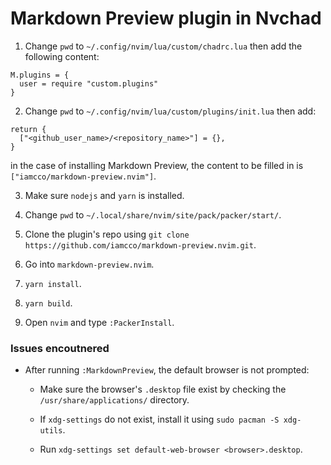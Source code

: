 # Markdown Preview plugin in Nvchad

1. Change `pwd` to `~/.config/nvim/lua/custom/chadrc.lua` then add the following content:
```
M.plugins = {
  user = require "custom.plugins"
}
```

2. Change `pwd` to `~/.config/nvim/lua/custom/plugins/init.lua` then add:
```
return {
  ["<github_user_name>/<repository_name>"] = {},
}
```
in the case of installing Markdown Preview, the content to be filled in is `["iamcco/markdown-preview.nvim"]`.

3. Make sure `nodejs` and `yarn` is installed.

4. Change `pwd` to `~/.local/share/nvim/site/pack/packer/start/`.

5. Clone the plugin's repo using `git clone https://github.com/iamcco/markdown-preview.nvim.git`.

6. Go into `markdown-preview.nvim`.

7. `yarn install`.

8. `yarn build`.

9. Open `nvim` and type `:PackerInstall`.

### Issues encoutnered

- After running `:MarkdownPreview`, the default browser is not prompted:
  
  - Make sure the browser's `.desktop` file exist by checking the `/usr/share/applications/` directory.

  - If `xdg-settings` do not exist, install it using `sudo pacman -S xdg-utils`.

  - Run `xdg-settings set default-web-browser <browser>.desktop`.
